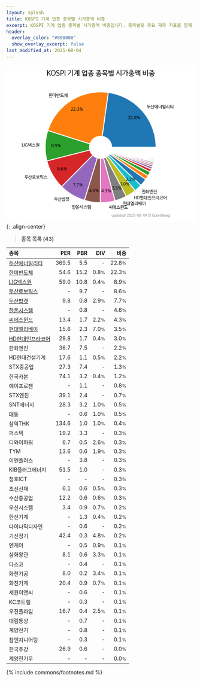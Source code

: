 ```yaml
---
layout: splash
title: KOSPI 기계 업종 종목별 시가총액 비중
excerpt: KOSPI 기계 업종 종목별 시가총액 비중입니다. 종목별로 주요 재무 지표를 함께 표시합니다.
header:
  overlay_color: "#800000"
  show_overlay_excerpt: false
last_modified_at: 2025-08-04
---
```



![KOSPI 기계 업종 종목별 시가총액 비중](/stats/sector/images/kospi_업종_기계_종목.png){: .align-center}


> **종목 목록 (43)**<a id="list"></a>

| **종목** | **PER** | **PBR** | **DIV** | **비중** |
| :------- | ------: | ------: | ------: | -------: |
| [두산에너빌리티](/034020/) | 369.5 | 5.5 | - | 22.8<small>%</small> |
| [한미반도체](/042700/) | 54.6 | 15.2 | 0.8<small>%</small> | 22.3<small>%</small> |
| [LIG넥스원](/079550/) | 59.0 | 10.8 | 0.4<small>%</small> | 8.9<small>%</small> |
| [두산로보틱스](/454910/) | - | 9.7 | - | 8.6<small>%</small> |
| [두산밥캣](/241560/) | 9.8 | 0.8 | 2.9<small>%</small> | 7.7<small>%</small> |
| [한온시스템](/018880/) | - | 0.8 | - | 4.6<small>%</small> |
| [씨에스윈드](/112610/) | 13.4 | 1.7 | 2.2<small>%</small> | 4.3<small>%</small> |
| [현대엘리베이](/017800/) | 15.6 | 2.3 | 7.0<small>%</small> | 3.5<small>%</small> |
| [HD현대인프라코어](/042670/) | 29.8 | 1.7 | 0.4<small>%</small> | 3.0<small>%</small> |
| 한화엔진 | 36.7 | 7.5 | - | 2.2<small>%</small> |
| HD현대건설기계 | 17.6 | 1.1 | 0.5<small>%</small> | 2.2<small>%</small> |
| STX중공업 | 27.3 | 7.4 | - | 1.3<small>%</small> |
| 한국카본 | 74.1 | 3.2 | 0.4<small>%</small> | 1.2<small>%</small> |
| 에이프로젠 | - | 1.1 | - | 0.8<small>%</small> |
| STX엔진 | 39.1 | 2.4 | - | 0.7<small>%</small> |
| SNT에너지 | 28.3 | 3.2 | 1.0<small>%</small> | 0.5<small>%</small> |
| 대동 | - | 0.6 | 1.0<small>%</small> | 0.5<small>%</small> |
| 삼익THK | 134.6 | 1.0 | 1.0<small>%</small> | 0.4<small>%</small> |
| 퍼스텍 | 19.2 | 3.3 | - | 0.3<small>%</small> |
| 디와이파워 | 6.7 | 0.5 | 2.6<small>%</small> | 0.3<small>%</small> |
| TYM | 13.6 | 0.6 | 1.9<small>%</small> | 0.3<small>%</small> |
| 이엔플러스 | - | 3.8 | - | 0.3<small>%</small> |
| KIB플러그에너지 | 51.5 | 1.0 | - | 0.3<small>%</small> |
| 청호ICT | - | - | - | 0.3<small>%</small> |
| 조선선재 | 6.1 | 0.6 | 0.5<small>%</small> | 0.3<small>%</small> |
| 수산중공업 | 12.2 | 0.6 | 0.6<small>%</small> | 0.3<small>%</small> |
| 우신시스템 | 3.4 | 0.9 | 0.7<small>%</small> | 0.2<small>%</small> |
| 한신기계 | - | 1.3 | 0.4<small>%</small> | 0.2<small>%</small> |
| 다이나믹디자인 | - | 0.6 | - | 0.2<small>%</small> |
| 기신정기 | 42.4 | 0.3 | 4.8<small>%</small> | 0.2<small>%</small> |
| 엔케이 | - | 0.5 | 0.9<small>%</small> | 0.1<small>%</small> |
| 삼화왕관 | 8.1 | 0.6 | 3.3<small>%</small> | 0.1<small>%</small> |
| 다스코 | - | 0.4 | - | 0.1<small>%</small> |
| 화천기공 | 8.0 | 0.2 | 3.4<small>%</small> | 0.1<small>%</small> |
| 화천기계 | 20.4 | 0.9 | 0.7<small>%</small> | 0.1<small>%</small> |
| 세원이앤씨 | - | 0.6 | - | 0.1<small>%</small> |
| KC코트렐 | - | 0.3 | - | 0.1<small>%</small> |
| 우진플라임 | 16.7 | 0.4 | 2.5<small>%</small> | 0.1<small>%</small> |
| 대림통상 | - | 0.7 | - | 0.1<small>%</small> |
| 계양전기 | - | 0.8 | - | 0.1<small>%</small> |
| 참엔지니어링 | - | 0.3 | - | 0.1<small>%</small> |
| 한국주강 | 26.9 | 0.6 | - | 0.0<small>%</small> |
| 계양전기우 | - | - | - | 0.0<small>%</small> |

{% include commons/footnotes.md %}